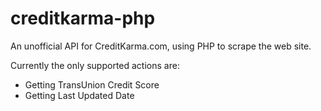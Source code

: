 creditkarma-php
===============

An unofficial API for CreditKarma.com, using PHP to scrape the web site.

Currently the only supported actions are:
- Getting TransUnion Credit Score
- Getting Last Updated Date
